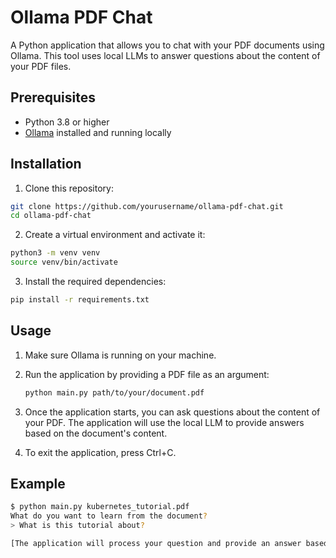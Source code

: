 # Ollama PDF Chat

A Python application that allows you to chat with your PDF documents using Ollama. This tool uses local LLMs to answer questions about the content of your PDF files.

## Prerequisites

- Python 3.8 or higher
- [Ollama](https://ollama.ai/) installed and running locally

## Installation

1. Clone this repository:
```bash
git clone https://github.com/yourusername/ollama-pdf-chat.git
cd ollama-pdf-chat
```

2. Create a virtual environment and activate it:
```bash
python3 -m venv venv
source venv/bin/activate
```

3. Install the required dependencies:
```bash
pip install -r requirements.txt
```

## Usage

1. Make sure Ollama is running on your machine.

2. Run the application by providing a PDF file as an argument:

    ```bash
    python main.py path/to/your/document.pdf
    ```

3. Once the application starts, you can ask questions about the content of your PDF. The application will use the local LLM to provide answers based on the document's content.

4. To exit the application, press Ctrl+C.

## Example

```bash
$ python main.py kubernetes_tutorial.pdf
What do you want to learn from the document?
> What is this tutorial about?

[The application will process your question and provide an answer based on the PDF content]
```
